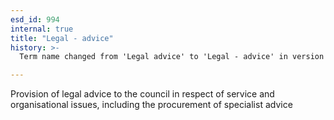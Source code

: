 ```yaml
---
esd_id: 994
internal: true
title: "Legal - advice"
history: >-
  Term name changed from 'Legal advice' to 'Legal - advice' in version 3.00.

---
```


Provision of legal advice to the council in respect of service and organisational issues, including the procurement of specialist advice

